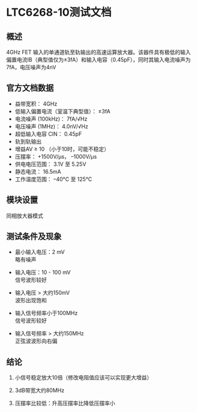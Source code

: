 
# LTC6268-10测试文档

## 概述

4GHz FET 输入的单通道轨至轨输出的高速运算放大器。该器件具有极低的输入偏置电流IB（典型值仅为±3fA）和输入电容（0.45pF），同时其输入电流噪声为7fA，电压噪声为4nV

## 官方文档数据

* 益带宽积： 4GHz
* 低输入偏置电流（室温下典型值）： ±3fA
* 电流噪声 (100kHz)： 7fA/√Hz
* 电压噪声 (1MHz)： 4.0nV/√Hz
* 超低输入电容 CIN： 0.45pF
* 轨到轨输出
* 增益AV ≥ 10 （小于10时，可能不稳定）
* 压摆率： +1500V/µs， –1000V/µs
* 供电电压范围： 3.1V 至 5.25V
* 静态电流： 16.5mA
* 工作温度范围： –40°C 至 125°C

## 模块设置

同相放大器模式

## 测试条件及现象

* 最小输入电压：2 mV  
略有噪声

* 输入电压：10 - 100 mV  
信号波形较好

* 输入电压 > 大约150mV  
波形出现饱和

* 输入信号频率小于100MHz  
信号波形较好

* 输入信号频率 > 大约150MHz  
正弦波波形向右偏

## 结论

1. 小信号稳定放大10倍（修改电阻值应该可以实现更大增益）

2. 3dB带宽大约80MHz

3. 压摆率比较低：升高压摆率比降低压摆率小

